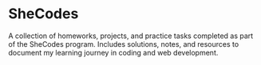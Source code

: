 # SheCodes
A collection of homeworks, projects, and practice tasks completed as part of the SheCodes program. Includes solutions, notes, and resources to document my learning journey in coding and web development.
